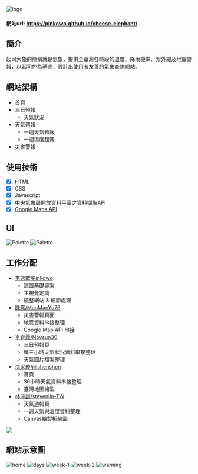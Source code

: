 ![logo](https://github.com/Pinkowo/cheese-elephant/blob/main/intro/logo2.png)
#### 網站url: <https://pinkowo.github.io/cheese-elephant/>
## 簡介
起司大象的簡稱就是氣象，提供全臺灣各時段的溫度、降雨機率、紫外線及地震警報，以起司色為基底，設計出使用者友善的氣象查詢網站。
## 網站架構
* 首頁
* 三日預報
  * 天氣狀況
* 天氣週報
  * 一週天氣預報
  * 一週溫度趨勢
* 災害警報
## 使用技術
- [x] HTML
- [x] CSS
- [x] Javascript
- [x] [中央氣象局開放資料平臺之資料擷取API](https://opendata.cwb.gov.tw/dist/opendata-swagger.html#/)
- [x] [Google Maps API](https://developers.google.com/maps/)
## UI
![Palette](https://github.com/Pinkowo/cheese-elephant/blob/main/intro/Color%20Hunt%20Palette%20d7e9b9fffbacffd495faab78.png)
![Palette](https://github.com/Pinkowo/cheese-elephant/blob/main/intro/Color%20Hunt%20Palette%20fdeedcffd8a9f1a661e38b29.png)
## 工作分配
* [李逸歆/Pinkowo](https://github.com/Pinkowo)
  * 建置基礎專案
  * 主視覺定調
  * 統整網站 & 細節處理
* [陳熹/MaoMaoYu76](https://github.com/MaoMaoYu76)
  * 災害警報頁面
  * 地震資料串接整理
  * Google Map API 串接
* [李育霖/Novsun30](https://github.com/Novsun30)
  * 三日預報頁
  * 每三小時天氣狀況資料串接整理
  * 天氣圖片檔案整理
* [沈采璇/jillshenshen](https://github.com/jillshenshen)
  * 首頁
  * 36小時天氣資料串接整理
  * 臺灣地圖繪製
* [林琮訓/stevenlin-TW](https://github.com/stevenlin-TW)
  * 天氣週報頁
  * 一週天氣與溫度資料整理
  * Canvas繪製折線圖
<a href="https://github.com/Pinkowo/cheese-elephant/graphs/contributors">
  <img src="https://contrib.rocks/image?repo=Pinkowo/cheese-elephant" />
</a>

## 網站示意圖

![home](https://github.com/Pinkowo/cheese-elephant/blob/main/intro/home.png)
![days](https://github.com/Pinkowo/cheese-elephant/blob/main/intro/days.png)
![week-1](https://github.com/Pinkowo/cheese-elephant/blob/main/intro/week-1.png)
![week-2](https://github.com/Pinkowo/cheese-elephant/blob/main/intro/week-2.png)
![warning](https://github.com/Pinkowo/cheese-elephant/blob/main/intro/warning.png)
